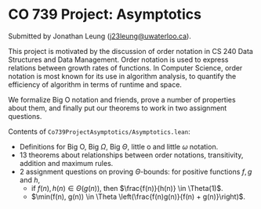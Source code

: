 # CO 739 Project: Asymptotics

Submitted by Jonathan Leung (j23leung@uwaterloo.ca).

This project is motivated by the discussion of order notation
in CS 240 Data Structures and Data Management. Order notation
is used to express relations between growth rates of functions.
In Computer Science, order notation is most known for its use
in algorithm analysis, to quantify the efficiency of algorithm
in terms of runtime and space.

We formalize Big O notation and friends, prove a number of
properties about them, and finally put our theorems to work in
two assignment questions.

Contents of `Co739ProjectAsymptotics/Asymptotics.lean`:
- Definitions for Big O, Big $\Omega$, Big $\Theta$,
  little o and little $\omega$ notation.
- 13 theorems about relationships between order notations,
  transitivity, addition and maximum rules.
- 2 assignment questions on proving $\Theta$-bounds:
  for positive functions $f, g$ and $h$,
    - if $f(n), h(n) \in \Theta(g(n))$,
      then $\frac{f(n)}{h(n)} \in \Theta(1)$.
    - $\min(f(n), g(n)) \in \Theta
       \left(\frac{f(n)g(n)}{f(n) + g(n)}\right)$.
